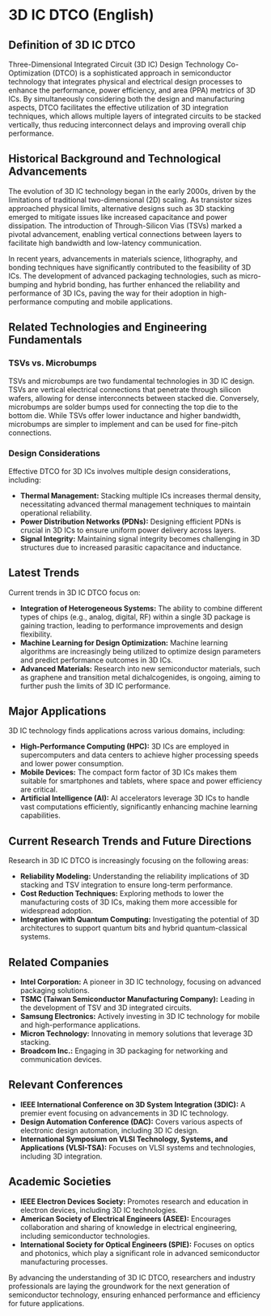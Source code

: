 # 3D IC DTCO (English)

## Definition of 3D IC DTCO

Three-Dimensional Integrated Circuit (3D IC) Design Technology Co-Optimization (DTCO) is a sophisticated approach in semiconductor technology that integrates physical and electrical design processes to enhance the performance, power efficiency, and area (PPA) metrics of 3D ICs. By simultaneously considering both the design and manufacturing aspects, DTCO facilitates the effective utilization of 3D integration techniques, which allows multiple layers of integrated circuits to be stacked vertically, thus reducing interconnect delays and improving overall chip performance.

## Historical Background and Technological Advancements

The evolution of 3D IC technology began in the early 2000s, driven by the limitations of traditional two-dimensional (2D) scaling. As transistor sizes approached physical limits, alternative designs such as 3D stacking emerged to mitigate issues like increased capacitance and power dissipation. The introduction of Through-Silicon Vias (TSVs) marked a pivotal advancement, enabling vertical connections between layers to facilitate high bandwidth and low-latency communication.

In recent years, advancements in materials science, lithography, and bonding techniques have significantly contributed to the feasibility of 3D ICs. The development of advanced packaging technologies, such as micro-bumping and hybrid bonding, has further enhanced the reliability and performance of 3D ICs, paving the way for their adoption in high-performance computing and mobile applications.

## Related Technologies and Engineering Fundamentals

### TSVs vs. Microbumps

TSVs and microbumps are two fundamental technologies in 3D IC design. TSVs are vertical electrical connections that penetrate through silicon wafers, allowing for dense interconnects between stacked die. Conversely, microbumps are solder bumps used for connecting the top die to the bottom die. While TSVs offer lower inductance and higher bandwidth, microbumps are simpler to implement and can be used for fine-pitch connections.

### Design Considerations

Effective DTCO for 3D ICs involves multiple design considerations, including:

- **Thermal Management:** Stacking multiple ICs increases thermal density, necessitating advanced thermal management techniques to maintain operational reliability.
- **Power Distribution Networks (PDNs):** Designing efficient PDNs is crucial in 3D ICs to ensure uniform power delivery across layers.
- **Signal Integrity:** Maintaining signal integrity becomes challenging in 3D structures due to increased parasitic capacitance and inductance.

## Latest Trends

Current trends in 3D IC DTCO focus on:

- **Integration of Heterogeneous Systems:** The ability to combine different types of chips (e.g., analog, digital, RF) within a single 3D package is gaining traction, leading to performance improvements and design flexibility.
- **Machine Learning for Design Optimization:** Machine learning algorithms are increasingly being utilized to optimize design parameters and predict performance outcomes in 3D ICs.
- **Advanced Materials:** Research into new semiconductor materials, such as graphene and transition metal dichalcogenides, is ongoing, aiming to further push the limits of 3D IC performance.

## Major Applications

3D IC technology finds applications across various domains, including:

- **High-Performance Computing (HPC):** 3D ICs are employed in supercomputers and data centers to achieve higher processing speeds and lower power consumption.
- **Mobile Devices:** The compact form factor of 3D ICs makes them suitable for smartphones and tablets, where space and power efficiency are critical.
- **Artificial Intelligence (AI):** AI accelerators leverage 3D ICs to handle vast computations efficiently, significantly enhancing machine learning capabilities.

## Current Research Trends and Future Directions

Research in 3D IC DTCO is increasingly focusing on the following areas:

- **Reliability Modeling:** Understanding the reliability implications of 3D stacking and TSV integration to ensure long-term performance.
- **Cost Reduction Techniques:** Exploring methods to lower the manufacturing costs of 3D ICs, making them more accessible for widespread adoption.
- **Integration with Quantum Computing:** Investigating the potential of 3D architectures to support quantum bits and hybrid quantum-classical systems.

## Related Companies

- **Intel Corporation:** A pioneer in 3D IC technology, focusing on advanced packaging solutions.
- **TSMC (Taiwan Semiconductor Manufacturing Company):** Leading in the development of TSV and 3D integrated circuits.
- **Samsung Electronics:** Actively investing in 3D IC technology for mobile and high-performance applications.
- **Micron Technology:** Innovating in memory solutions that leverage 3D stacking.
- **Broadcom Inc.:** Engaging in 3D packaging for networking and communication devices.

## Relevant Conferences

- **IEEE International Conference on 3D System Integration (3DIC):** A premier event focusing on advancements in 3D IC technology.
- **Design Automation Conference (DAC):** Covers various aspects of electronic design automation, including 3D IC design.
- **International Symposium on VLSI Technology, Systems, and Applications (VLSI-TSA):** Focuses on VLSI systems and technologies, including 3D integration.

## Academic Societies

- **IEEE Electron Devices Society:** Promotes research and education in electron devices, including 3D IC technologies.
- **American Society of Electrical Engineers (ASEE):** Encourages collaboration and sharing of knowledge in electrical engineering, including semiconductor technologies.
- **International Society for Optical Engineers (SPIE):** Focuses on optics and photonics, which play a significant role in advanced semiconductor manufacturing processes.

By advancing the understanding of 3D IC DTCO, researchers and industry professionals are laying the groundwork for the next generation of semiconductor technology, ensuring enhanced performance and efficiency for future applications.